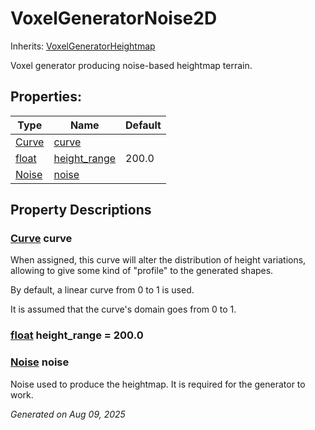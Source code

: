 # VoxelGeneratorNoise2D

Inherits: [VoxelGeneratorHeightmap](VoxelGeneratorHeightmap.md)

Voxel generator producing noise-based heightmap terrain.

## Properties: 


Type                                                                      | Name                             | Default 
------------------------------------------------------------------------- | -------------------------------- | --------
[Curve](https://docs.godotengine.org/en/stable/classes/class_curve.html)  | [curve](#i_curve)                |         
[float](https://docs.godotengine.org/en/stable/classes/class_float.html)  | [height_range](#i_height_range)  | 200.0   
[Noise](https://docs.godotengine.org/en/stable/classes/class_noise.html)  | [noise](#i_noise)                |         
<p></p>

## Property Descriptions

### [Curve](https://docs.godotengine.org/en/stable/classes/class_curve.html)<span id="i_curve"></span> **curve**

When assigned, this curve will alter the distribution of height variations, allowing to give some kind of "profile" to the generated shapes.

By default, a linear curve from 0 to 1 is used.

It is assumed that the curve's domain goes from 0 to 1.

### [float](https://docs.godotengine.org/en/stable/classes/class_float.html)<span id="i_height_range"></span> **height_range** = 200.0


### [Noise](https://docs.godotengine.org/en/stable/classes/class_noise.html)<span id="i_noise"></span> **noise**

Noise used to produce the heightmap. It is required for the generator to work.

_Generated on Aug 09, 2025_
